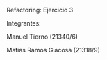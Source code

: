 Refactoring: Ejercicio 3






Integrantes: 


Manuel Tierno (21340/6)

Matias Ramos Giacosa (21318/9)
